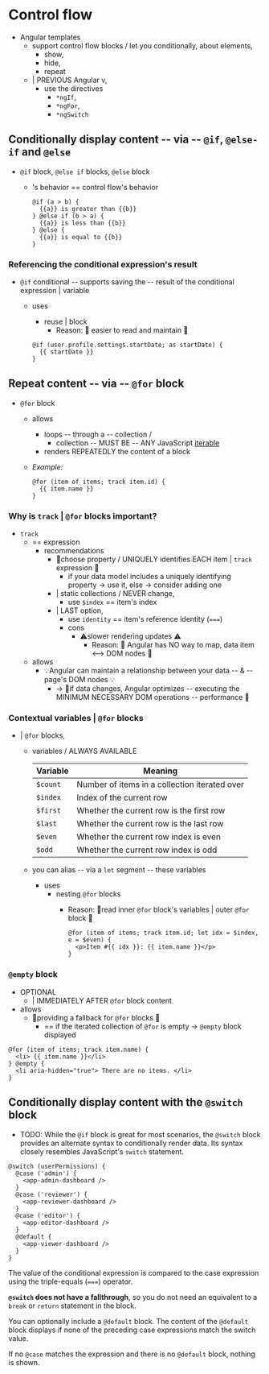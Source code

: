 # Control flow

* Angular templates
  * support control flow blocks / let you conditionally, about elements,
    * show,
    * hide,
    * repeat
  * | PREVIOUS Angular v,
    * use the directives
      * `*ngIf`,
      * `*ngFor`,
      * `*ngSwitch`

## Conditionally display content -- via -- `@if`, `@else-if` and `@else`

* `@if` block, `@else if` blocks, `@else` block
  * 's behavior == control flow's behavior

    ```angular-html
    @if (a > b) {
      {{a}} is greater than {{b}}
    } @else if (b > a) {
      {{a}} is less than {{b}}
    } @else {
      {{a}} is equal to {{b}}
    }
    ```

### Referencing the conditional expression's result

* `@if` conditional -- supports saving the -- result of the conditional expression | variable  
  * uses
    * reuse | block
      * Reason: 🧠 easier to read and maintain 🧠

    ```angular-html
    @if (user.profile.settings.startDate; as startDate) {
      {{ startDate }}
    }
    ```

## Repeat content -- via -- `@for` block

* `@for` block
  * allows
    * loops -- through a -- collection /
      * collection -- MUST BE -- ANY JavaScript [iterable](https://developer.mozilla.org/docs/Web/JavaScript/Reference/Iteration_protocols)
    * renders REPEATEDLY the content of a block 
  * _Example:_  

    ```angular-html
    @for (item of items; track item.id) {
      {{ item.name }}
    }
    ```

### Why is `track` | `@for` blocks important?

* `track`
  * == expression 
    * recommendations
      * 👀choose property / UNIQUELY identifies EACH item | `track` expression 👀
        * if your data model includes a uniquely identifying property -> use it, else -> consider adding one 
      * | static collections / NEVER change,
        * use `$index` == item's index
      * | LAST option,
        * use `identity` == item's reference identity (`===`)
        * cons
          * ⚠️slower rendering updates ⚠️
            * Reason: 🧠 Angular has NO way to map, data item <--> DOM nodes 🧠 
  * allows 
    * 💡Angular can maintain a relationship between your data -- & -- page's DOM nodes 💡
      * -> 👀if data changes, Angular optimizes -- executing the MINIMUM NECESSARY DOM operations -- performance 👀

### Contextual variables | `@for` blocks

* | `@for` blocks,
  * variables / ALWAYS AVAILABLE
    
    | Variable | Meaning                                       |
    | -------- | --------------------------------------------- |
    | `$count` | Number of items in a collection iterated over |
    | `$index` | Index of the current row                      |
    | `$first` | Whether the current row is the first row      |
    | `$last`  | Whether the current row is the last row       |
    | `$even`  | Whether the current row index is even         |
    | `$odd`   | Whether the current row index is odd          |

  * you can alias -- via a `let` segment -- these variables
    * uses
      * nesting `@for` blocks 
        * Reason: 🧠read inner `@for` block's variables | outer `@for` block 🧠 

          ```angular-html
          @for (item of items; track item.id; let idx = $index, e = $even) {
            <p>Item #{{ idx }}: {{ item.name }}</p>
          }
          ```

### `@empty` block

* OPTIONAL
  * | IMMEDIATELY AFTER `@for` block content 
* allows
  * 👀providing a fallback for `@for` blocks 👀
    * == if the iterated collection of `@for` is empty -> `@empty` block displayed

```angular-html
@for (item of items; track item.name) {
  <li> {{ item.name }}</li>
} @empty {
  <li aria-hidden="true"> There are no items. </li>
}
```

## Conditionally display content with the `@switch` block

* TODO:
While the `@if` block is great for most scenarios, the `@switch` block provides an alternate syntax to conditionally render data.
Its syntax closely resembles JavaScript's `switch` statement.

```angular-html
@switch (userPermissions) {
  @case ('admin') {
    <app-admin-dashboard />
  }
  @case ('reviewer') {
    <app-reviewer-dashboard />
  }
  @case ('editor') {
    <app-editor-dashboard />
  }
  @default {
    <app-viewer-dashboard />
  }
}
```

The value of the conditional expression is compared to the case expression using the triple-equals (`===`) operator.

**`@switch` does not have a fallthrough**, so you do not need an equivalent to a `break` or `return` statement in the block.

You can optionally include a `@default` block. 
The content of the `@default` block displays if none of the preceding case expressions match the switch value.

If no `@case` matches the expression and there is no `@default` block, nothing is shown.
